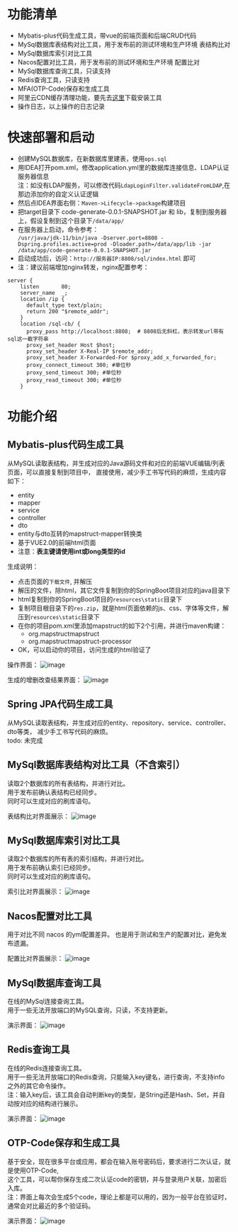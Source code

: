 # 功能清单
- Mybatis-plus代码生成工具，带vue的前端页面和后端CRUD代码
- MySql数据库表结构对比工具，用于发布前的测试环境和生产环境 表结构比对
- MySql数据库索引对比工具
- Nacos配置对比工具，用于发布前的测试环境和生产环境 配置比对
- MySql数据库查询工具，只读支持
- Redis查询工具，只读支持
- MFA(OTP-Code)保存和生成工具
- 阿里云CDN缓存清理功能，要先去[这里](https://help.aliyun.com/document_detail/121541.html)下载安装工具
- 操作日志，以上操作的日志记录

# 快速部署和启动
- 创建MySQL数据库，在新数据库里建表，使用`ops.sql`
- 用IDEA打开pom.xml，修改application.yml里的数据库连接信息、LDAP认证服务器信息  
注：如没有LDAP服务，可以修改代码`LdapLoginFilter.validateFromLDAP`,在那边添加你的自定义认证逻辑
- 然后点IDEA界面右侧：`Maven->Lifecycle->package`构建项目
- 把target目录下 code-generate-0.0.1-SNAPSHOT.jar 和 lib，复制到服务器上，假设复制到这个目录下`/data/app/`
- 在服务器上启动，命令参考：  
`/usr/java/jdk-11/bin/java -Dserver.port=8808 -Dspring.profiles.active=prod -Dloader.path=/data/app/lib -jar /data/app/code-generate-0.0.1-SNAPSHOT.jar`
- 启动成功后，访问：`http://服务器IP:8808/sql/index.html` 即可
- 注：建议前端增加nginx转发，nginx配置参考：
```
server {
    listen       80;
    server_name  _;
    location /ip {
      default_type text/plain;
      return 200 "$remote_addr";
    }
    location /sql-cb/ {
      proxy_pass http://localhost:8808;  # 8808后无斜杠，表示转发url带有sql这一截字符串
      proxy_set_header Host $host; 
      proxy_set_header X-Real-IP $remote_addr;
      proxy_set_header X-Forwarded-For $proxy_add_x_forwarded_for;  
      proxy_connect_timeout 300; #单位秒
      proxy_send_timeout 300; #单位秒
      proxy_read_timeout 300; #单位秒
    }
```


# 功能介绍
## Mybatis-plus代码生成工具
从MySQL读取表结构，并生成对应的Java源码文件和对应的前端VUE编辑/列表页面，可以直接复制到项目中，
直接使用，减少手工书写代码的麻烦，生成内容如下：
- entity
- mapper
- service
- controller
- dto
- entity与dto互转的mapstruct-mapper转换类
- 基于VUE2.0的前端html页面  
- 注意：**表主键请使用int或long类型的id**

生成说明：
- 点击页面的`下载文件`, 并解压
- 解压的文件，除html，其它文件复制到你的SpringBoot项目对应的java目录下
- html复制到你的SpringBoot项目的`resources\static`目录下
- 复制项目根目录下的`res.zip`，就是html页面依赖的js、css、字体等文件，解压到`resources\static`目录下
- 在你的项目pom.xml里添加mapstruct的如下2个引用，并进行maven构建：
  * <dependency><groupId>org.mapstruct</groupId><artifactId>mapstruct</artifactId></dependency>
  * <dependency><groupId>org.mapstruct</groupId><artifactId>mapstruct-processor</artifactId></dependency>
- OK，可以启动你的项目，访问生成的html验证了

操作界面：
![image](https://github.com/youbl/JpaCodeGenerate/blob/master/generate.jpg?raw=true)

生成的增删改查结果界面：
![image](https://github.com/youbl/JpaCodeGenerate/blob/master/generateResult.png?raw=true)

## Spring JPA代码生成工具
从MySQL读取表结构，并生成对应的entity、repository、service、controller、dto等类，
减少手工书写代码的麻烦。  
todo: 未完成

## MySql数据库表结构对比工具（不含索引）
读取2个数据库的所有表结构，并进行对比。  
用于发布前确认表结构已经同步。  
同时可以生成对应的刷库语句。

表结构比对界面展示：
![image](https://github.com/youbl/JpaCodeGenerate/blob/master/compareTable.jpg?raw=true)

## MySql数据库索引对比工具
读取2个数据库的所有表的索引结构，并进行对比。  
用于发布前确认索引已经同步。  
同时可以生成对应的刷库语句。

索引比对界面展示：
![image](https://github.com/youbl/JpaCodeGenerate/blob/master/compareIndex.jpg?raw=true)

## Nacos配置对比工具
用于对比不同 nacos 的yml配置差异。
也是用于测试和生产的配置对比，避免发布遗漏。

配置比对界面展示：
![image](https://github.com/youbl/JpaCodeGenerate/blob/master/compareNacosConfig.jpg?raw=true)

## MySql数据库查询工具
在线的MySql连接查询工具。  
用于一些无法开放端口的MySQL查询，只读，不支持更新。

演示界面：
![image](https://github.com/youbl/JpaCodeGenerate/blob/master/demo.jpg?raw=true)

## Redis查询工具
在线的Redis连接查询工具。  
用于一些无法开放端口的Redis查询，只能输入key键名，进行查询，不支持info之外的其它命令操作。  
注：输入key后，该工具会自动判断key的类型，是String还是Hash、Set，并自动按对应的结构进行展示。

演示界面：
![image](https://github.com/youbl/JpaCodeGenerate/blob/master/demo_redis.png?raw=true)

## OTP-Code保存和生成工具
基于安全，现在很多平台或应用，都会在输入账号密码后，要求进行二次认证，就是使用OTP-Code,  
这个工具，可以帮你保存生成二次认证code的密钥，并与登录用户关联，加密后入库。  
注：界面上每次会生成5个code，理论上都是可以用的，因为一般平台在验证时，通常会对比最近的多个验证码。

演示界面：
![image](https://github.com/youbl/JpaCodeGenerate/blob/master/demo_otp.png?raw=true)
